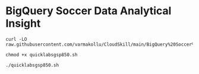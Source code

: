 # BigQuery Soccer Data Analytical Insight

```
curl -LO raw.githubusercontent.com/varmakollu/CloudSkill/main/BigQuery%20Soccer%20Data%20Analytical%20Insight/quicklabsgsp850.sh

chmod +x quicklabsgsp850.sh

./quicklabsgsp850.sh

```
